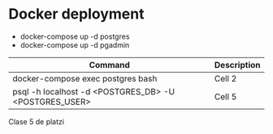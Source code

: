 # Docker deployment

- docker-compose up -d postgres
- docker-compose up -d pgadmin


|               Command               | Description
|-------------------------------------|----------
|docker-compose exec postgres bash    | Cell 2   
| psql -h localhost -d <POSTGRES_DB> -U <POSTGRES_USER>                              | Cell 5   

Clase 5 de platzi
